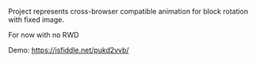 Project represents cross-browser compatible animation for block rotation with fixed image.

For now with no RWD

Demo:
https://jsfiddle.net/pukd2vvb/
